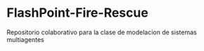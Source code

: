 # FlashPoint-Fire-Rescue
Repositorio colaborativo para la clase de modelacion de sistemas multiagentes
